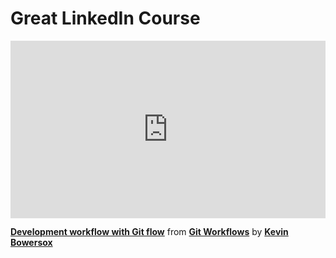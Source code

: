 <h1>Great LinkedIn Course</h1>

<div style="position:relative;height:0;padding-bottom:56.25%"><iframe width="640" height="360" src="https://www.linkedin.com/learning/embed/git-workflows/development-workflow-with-git-flow?autoplay=false&claim=AQE-cgqAcKViswAAAYtCIoPP9kK4JodOfID1Iclvzx7G89w3Fj2yOFm0L2vfa5AtAmGqNMNhMoubTz4v1zkobJdNM2GSN6MdBZCg28BysY4916B-BddLTrQoIgGOVfZi0UIMR8hgUtntVBT_FjbM7RKZNR07wgrcNOKhU1HdL8K3o9oklQii3Ap3rd_gaHlgGKxsnF0vSDDBu1eQe8_WGOkI9ZIsr93W0l-nzo8HRGe99oN3SujaZA8qO1BDZnNAu16BGRiq4-83o-hicuFBQ-7ZfSbrzh2S41fcvEYwe7R5XyespLDGmUH9z4zTcLX_beqkehKLnlHcpVkGvfXkyjY8qmsZxLy1AOUhdN3R1tPCkDNJ3xwfJefW5E1pqbl4NjyN5Z5lqnbRezpcxJN6ii7GGxCF68ZS0N_E4pbXlGcBPLRfT-PygGvyBO_Wcd_afMOX9AQDbGSIENv-ta1SlbpkdoQQOPpuI2l1cLux4JGqG0p6u42y8qkeRX8bgiLFbbI9yUjV6oCDryoV2q-o91lgWoga0dEGdQsodfszYA9Tm-9QLHagJq9bN9oxLml5kzwMyiGkWADGogzzn6sWF7NxvN1dn59wq4de4-EIpHMVJNtI5zQjvPfhPTeMzA079uduloYrWCDIOxNRYtl8in-6tytKmluTjeLn9jO9X-Mga8VNKMK5HdGsiPXYUXi5lWvdWW3SyjhWBGdmDZV1vqOevft4QTip7JTM7GGcUjMYzVVGho46Hr4z2e1tXsjzBojSdNnwRPrHYCAVG1JaKTxRi-cs5P-OhT77ukVl8gImpKOP3rcmfsWr_lakq7nT91zJxIbobVhdAJtRGQxu7tEFfFsxFRkJ5AF-3abWuR1KYQLBxympj1z3nIO2QZrzpF1M9Nef3okcy-5Pi4hsImiIg2-9Du3EXbCDImaWrRJGiRvUQhWY37yrdoqWd-Hc14UTHXvEk0HWWHxwEGYSuvJs6ntYuKItYosQRszeZmZeMc5lnLT4S58yzds8uDYr-oN5fr_vYuN37lEM7d2aa8qV-uAagRjwJarnIhpUZp0TeLxs1ECOu-loVrKystrvW6QAI-b4uq6yz-_BnRLOXwiSCNfQ2zrmfY9RFOIH53P2osTU0v_qHfmfCxDabtWzBdguoDZlQouqlcFMqkHgwpH-Kjl3jVlTlYxPKwHCJydDB7362IAdn6FOC777_Hy7s5HDng" mozallowfullscreen="true" webkitallowfullscreen="true" allowfullscreen="true" frameborder="0" style="position:absolute;width:100%;height:100%;left:0"></iframe></div><p><strong><a href="https://www.linkedin.com/learning/git-workflows/development-workflow-with-git-flow?trk=embed_lil">Development workflow with Git flow</a></strong> from <strong><a href="https://www.linkedin.com/learning/git-workflows?trk=embed_lil">Git Workflows</a></strong> by <strong><a href="https://www.linkedin.com/learning/instructors/kevin-bowersox?trk=embed_lil">Kevin Bowersox</a></strong></p>